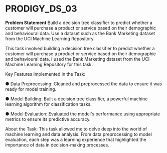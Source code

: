 # PRODIGY_DS_03

**Problem Statement** 
Build a decision tree classifier to predict whether a customer will purchase a product or service based on their demographic and behavioural data. Use a dataset such as the Bank Marketing dataset from the UCI Machine Learning Repository.

This task involved building a decision tree classifier to predict whether a customer will purchase a product or service based on their demographic and behavioural data. I used the Bank Marketing dataset from the UCI Machine Learning Repository for this task.

Key Features Implemented in the Task:

● Data Preprocessing: Cleaned and preprocessed the data to ensure it was ready for model training.

● Model Building: Built a decision tree classifier, a powerful machine learning algorithm for classification tasks.

● Model Evaluation: Evaluated the model's performance using appropriate metrics to ensure its predictive accuracy.

About the Task: This task allowed me to delve deep into the world of machine learning and data analysis. From data preprocessing to model evaluation, each step was a learning experience that highlighted the importance of data in decision-making processes.
